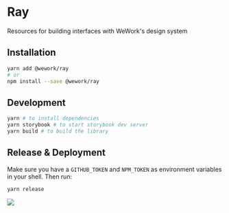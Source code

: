 # Ray

Resources for building interfaces with WeWork's design system

## Installation

```bash
yarn add @wework/ray
# or
npm install --save @wework/ray
```

## Development

```bash
yarn # to install dependencies
yarn storybook # to start storybook dev server
yarn build # to build the library
```

## Release & Deployment

Make sure you have a `GITHUB_TOKEN` and `NPM_TOKEN` as environment variables in your shell. Then run:

```bash
yarn release
```

![](https://media.giphy.com/media/NXWYyKAHim63u/giphy.gif)
